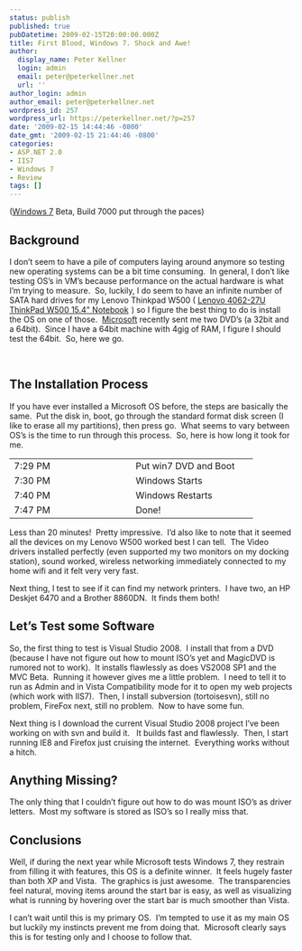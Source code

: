 ```yaml
---
status: publish
published: true
pubDatetime: 2009-02-15T20:00:00.000Z
title: First Blood, Windows 7. Shock and Awe!
author:
  display_name: Peter Kellner
  login: admin
  email: peter@peterkellner.net
  url: ''
author_login: admin
author_email: peter@peterkellner.net
wordpress_id: 257
wordpress_url: https://peterkellner.net/?p=257
date: '2009-02-15 14:44:46 -0800'
date_gmt: '2009-02-15 21:44:46 -0800'
categories:
- ASP.NET 2.0
- IIS7
- Windows 7
- Review
tags: []
---
```

<p>(<a href="http://www.microsoft.com/windows/windows-7/">Windows 7</a> Beta, Build 7000 put through the paces)</p>
<h2>Background</h2>
<p>I don’t seem to have a pile of computers laying around anymore so testing new operating systems can be a bit time consuming.&#160; In general, I don’t like testing OS’s in VM’s because performance on the actual hardware is what I’m trying to measure.&#160; So, luckily, I do seem to have an infinite number of SATA hard drives for my Lenovo Thinkpad W500 ( <a href="http://www.amazon.com/gp/product/B001FBMIFS?ie=UTF8&amp;tag=petkelsblo-20&amp;linkCode=as2&amp;camp=1789&amp;creative=9325&amp;creativeASIN=B001FBMIFS">Lenovo 4062-27U ThinkPad W500 15.4&quot; Notebook</a><img style="border-bottom-style: none !important; border-right-style: none !important; margin: 0px; border-top-style: none !important; border-left-style: none !important" border="0" alt="" src="http://www.assoc-amazon.com/e/ir?t=petkelsblo-20&amp;l=as2&amp;o=1&amp;a=B001FBMIFS" width="1" height="1" /> ) so I figure the best thing to do is install the OS on one of those.&#160; <a href="http://www.microsoft.com/en/us/default.aspx">Microsoft</a> recently sent me two DVD’s (a 32bit and a 64bit).&#160; Since I have a 64bit machine with 4gig of RAM, I figure I should test the 64bit.&#160; So, here we go.     </p>
<p> <!--more--><br />
<h2>The Installation Process</h2>
<p>If you have ever installed a Microsoft OS before, the steps are basically the same.&#160; Put the disk in, boot, go through the standard format disk screen (I like to erase all my partitions), then press go.&#160; What seems to vary between OS’s is the time to run through this process.&#160; So, here is how long it took for me.</p>
<table width="400">
<tbody>
<tr>
<td valign="top" width="200">7:29 PM</td>
<td valign="top" width="200">Put win7 DVD and Boot</td>
</tr>
<tr>
<td valign="top" width="200">7:30 PM</td>
<td valign="top" width="200">Windows Starts</td>
</tr>
<tr>
<td valign="top" width="200">7:40 PM</td>
<td valign="top" width="200">Windows Restarts</td>
</tr>
<tr>
<td valign="top" width="200">7:47 PM</td>
<td valign="top" width="200">Done!</td>
</tr>
</tbody>
</table>
<p>Less than 20 minutes!&#160; Pretty impressive.&#160; I’d also like to note that it seemed all the devices on my Lenovo W500 worked best I can tell.&#160; The Video drivers installed perfectly (even supported my two monitors on my docking station), sound worked, wireless networking immediately connected to my home wifi and it felt very very fast.</p>
<p>Next thing, I test to see if it can find my network printers.&#160; I have two, an HP Deskjet 6470 and a Brother 8860DN.&#160; It finds them both!    </p>
<h2>Let’s Test some Software</h2>
<p>So, the first thing to test is Visual Studio 2008.&#160; I install that from a DVD (because I have not figure out how to mount ISO’s yet and MagicDVD is rumored not to work).&#160; It installs flawlessly as does VS2008 SP1 and the MVC Beta.&#160; Running it however gives me a little problem.&#160; I need to tell it to run as Admin and in Vista Compatibility mode for it to open my web projects (which work with IIS7).&#160; Then, I install subversion (tortoisesvn), still no problem, FireFox next, still no problem.&#160; Now to have some fun.</p>
<p>Next thing is I download the current Visual Studio 2008 project I’ve been working on with svn and build it.&#160;&#160; It builds fast and flawlessly.&#160; Then, I start running IE8 and Firefox just cruising the internet.&#160; Everything works without a hitch.   </p>
<h2>Anything Missing?</h2>
<p>The only thing that I couldn’t figure out how to do was mount ISO’s as driver letters.&#160; Most my software is stored as ISO’s so I really miss that.    </p>
<h2>Conclusions</h2>
<p>Well, if during the next year while Microsoft tests Windows 7, they restrain from filling it with features, this OS is a definite winner.&#160; It feels hugely faster than both XP and Vista.&#160; The graphics is just awesome.&#160; The transparencies feel natural, moving items around the start bar is easy, as well as visualizing what is running by hovering over the start bar is much smoother than Vista.</p>
<p>I can’t wait until this is my primary OS.&#160; I’m tempted to use it as my main OS but luckily my instincts prevent me from doing that.&#160; Microsoft clearly says this is for testing only and I choose to follow that.</p>
